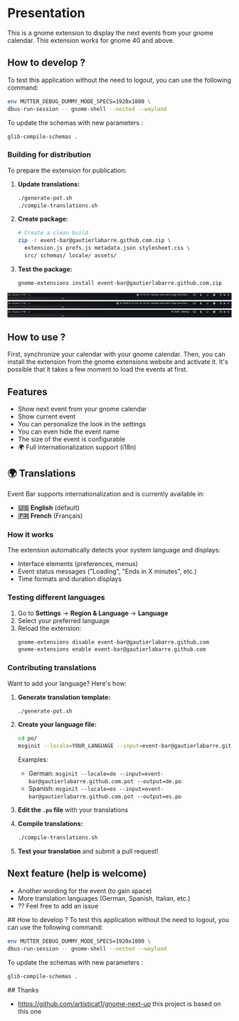 # Presentation

This is a gnome extension to display the next events from your gnome calendar.
This extension works for gnome 40 and above.

## How to develop ?

To test this application without the need to logout, you can use the following command:

```bash
env MUTTER_DEBUG_DUMMY_MODE_SPECS=1920x1080 \
dbus-run-session -- gnome-shell --nested --wayland
```

To update the schemas with new parameters :

```bash
glib-compile-schemas .
```

### Building for distribution

To prepare the extension for publication:

1. **Update translations:**

   ```bash
   ./generate-pot.sh
   ./compile-translations.sh
   ```

2. **Create package:**

   ```bash
   # Create a clean build
   zip -r event-bar@gautierlabarre.github.com.zip \
     extension.js prefs.js metadata.json stylesheet.css \
     src/ schemas/ locale/ assets/
   ```

3. **Test the package:**
   ```bash
   gnome-extensions install event-bar@gautierlabarre.github.com.zip
   ```

![screenshot1](screenshots/screenshot.png)
![screenshot2](screenshots/screenshot2.png)
![screenshot3](screenshots/screenshot3.png)

## How to use ?

First, synchronize your calendar with your gnome calendar. Then, you can install the extension from the gnome extensions website and activate it. It's possible that it takes a few moment to load the events at first.

## Features

- Show next event from your gnome calendar
- Show current event
- You can personalize the look in the settings
- You can even hide the event name
- The size of the event is configurable
- 🌍 Full internationalization support (i18n)

## 🌍 Translations

Event Bar supports internationalization and is currently available in:

- **🇺🇸 English** (default)
- **🇫🇷 French** (Français)

### How it works

The extension automatically detects your system language and displays:

- Interface elements (preferences, menus)
- Event status messages ("Loading", "Ends in X minutes", etc.)
- Time formats and duration displays

### Testing different languages

1. Go to **Settings** → **Region & Language** → **Language**
2. Select your preferred language
3. Reload the extension:
   ```bash
   gnome-extensions disable event-bar@gautierlabarre.github.com
   gnome-extensions enable event-bar@gautierlabarre.github.com
   ```

### Contributing translations

Want to add your language? Here's how:

1. **Generate translation template:**

   ```bash
   ./generate-pot.sh
   ```

2. **Create your language file:**

   ```bash
   cd po/
   msginit --locale=YOUR_LANGUAGE --input=event-bar@gautierlabarre.github.com.pot --output=YOUR_LANGUAGE.po
   ```

   Examples:

   - German: `msginit --locale=de --input=event-bar@gautierlabarre.github.com.pot --output=de.po`
   - Spanish: `msginit --locale=es --input=event-bar@gautierlabarre.github.com.pot --output=es.po`

3. **Edit the `.po` file** with your translations

4. **Compile translations:**

   ```bash
   ./compile-translations.sh
   ```

5. **Test your translation** and submit a pull request!

## Next feature (help is welcome)

- Another wording for the event (to gain space)
- More translation languages (German, Spanish, Italian, etc.)
- ?? Feel free to add an issue

## How to develop ?
To test this application without the need to logout, you can use the following command:

```bash
env MUTTER_DEBUG_DUMMY_MODE_SPECS=1920x1080 \
dbus-run-session -- gnome-shell --nested --wayland
```

To update the schemas with new parameters :

```bash
glib-compile-schemas .
```

## Thanks

- https://github.com/artisticat1/gnome-next-up this project is based on this one
